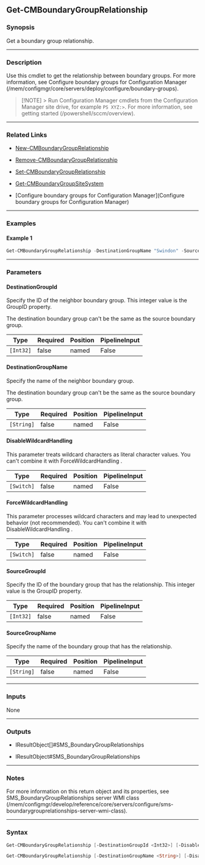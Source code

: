 Get-CMBoundaryGroupRelationship
-------------------------------




### Synopsis
Get a boundary group relationship.



---


### Description

Use this cmdlet to get the relationship between boundary groups. For more information, see Configure boundary groups for Configuration Manager (/mem/configmgr/core/servers/deploy/configure/boundary-groups).



> [!NOTE] > Run Configuration Manager cmdlets from the Configuration Manager site drive, for example `PS XYZ:>`. For more information, see getting started (/powershell/sccm/overview).



---


### Related Links
* [New-CMBoundaryGroupRelationship](New-CMBoundaryGroupRelationship)



* [Remove-CMBoundaryGroupRelationship](Remove-CMBoundaryGroupRelationship)



* [Set-CMBoundaryGroupRelationship](Set-CMBoundaryGroupRelationship)



* [Get-CMBoundaryGroupSiteSystem](Get-CMBoundaryGroupSiteSystem)



* [Configure boundary groups for Configuration Manager](Configure boundary groups for Configuration Manager)





---


### Examples
#### Example 1
```PowerShell
Get-CMBoundaryGroupRelationship -DestinationGroupName "Swindon" -SourceGroupName "London"
```



---


### Parameters
#### **DestinationGroupId**

Specify the ID of the neighbor boundary group. This integer value is the GroupID property.


The destination boundary group can't be the same as the source boundary group.






|Type     |Required|Position|PipelineInput|
|---------|--------|--------|-------------|
|`[Int32]`|false   |named   |False        |



#### **DestinationGroupName**

Specify the name of the neighbor boundary group.


The destination boundary group can't be the same as the source boundary group.






|Type      |Required|Position|PipelineInput|
|----------|--------|--------|-------------|
|`[String]`|false   |named   |False        |



#### **DisableWildcardHandling**

This parameter treats wildcard characters as literal character values. You can't combine it with ForceWildcardHandling .






|Type      |Required|Position|PipelineInput|
|----------|--------|--------|-------------|
|`[Switch]`|false   |named   |False        |



#### **ForceWildcardHandling**

This parameter processes wildcard characters and may lead to unexpected behavior (not recommended). You can't combine it with DisableWildcardHandling .






|Type      |Required|Position|PipelineInput|
|----------|--------|--------|-------------|
|`[Switch]`|false   |named   |False        |



#### **SourceGroupId**

Specify the ID of the boundary group that has the relationship. This integer value is the GroupID property.






|Type     |Required|Position|PipelineInput|
|---------|--------|--------|-------------|
|`[Int32]`|false   |named   |False        |



#### **SourceGroupName**

Specify the name of the boundary group that has the relationship.






|Type      |Required|Position|PipelineInput|
|----------|--------|--------|-------------|
|`[String]`|false   |named   |False        |





---


### Inputs
None





---


### Outputs
* IResultObject[]#SMS_BoundaryGroupRelationships


* IResultObject#SMS_BoundaryGroupRelationships






---


### Notes
For more information on this return object and its properties, see SMS_BoundaryGroupRelationships server WMI class (/mem/configmgr/develop/reference/core/servers/configure/sms-boundarygrouprelationships-server-wmi-class).



---


### Syntax
```PowerShell
Get-CMBoundaryGroupRelationship [-DestinationGroupId <Int32>] [-DisableWildcardHandling] [-ForceWildcardHandling] [-SourceGroupId <Int32>] [<CommonParameters>]
```
```PowerShell
Get-CMBoundaryGroupRelationship [-DestinationGroupName <String>] [-DisableWildcardHandling] [-ForceWildcardHandling] [-SourceGroupName <String>] [<CommonParameters>]
```
